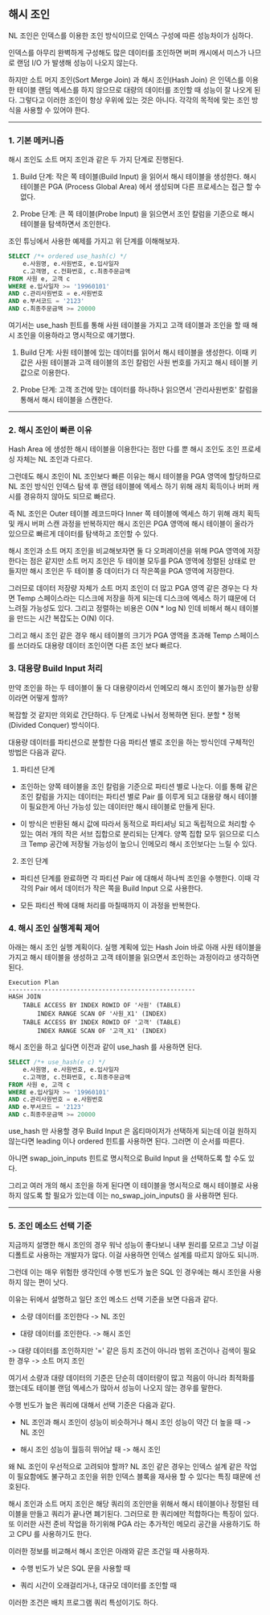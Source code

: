 ## 해시 조인

NL 조인은 인덱스를 이용한 조인 방식이므로 인덱스 구성에 따른 성능차이가 심하다. 

인덱스를 아무리 완벽하게 구성해도 많은 데이터를 조인하면 버퍼 캐시에서 미스가 나므로 랜덤 I/O 가 발생해 성능이 나오지 않는다. 

하지만 소트 머지 조인(Sort Merge Join) 과 해시 조인(Hash Join) 은 인덱스를 이용한 테이블 랜덤 엑세스를 하지 않으므로 대량의 데이터를 조인할 때 성능이 잘 나오게 된다. 그렇다고 이러한 조인이 항상 우위에 있는 것은 아니다. 각각의 목적에 맞는 조인 방식을 사용할 수 있어야 한다. 
 
***

### 1. 기본 메커니즘

해시 조인도 소트 머지 조인과 같은 두 가지 단계로 진행된다. 

1. Build 단계: 작은 쪽 테이블(Build Input) 을 읽어서 해시 테이블을 생성한다. 해시 테이블은 PGA (Process Global Area) 에서 생성되며 다른 프로세스는 접근 할 수 없다. 

2. Probe 단계: 큰 쪽 테이블(Probe Input) 을 읽으면서 조인 칼럼을 기준으로 해시 테이블을 탐색하면서 조인한다. 

조인 튜닝에서 사용한 예제를 가지고 위 단계를 이해해보자. 

```sql
SELECT /*+ ordered use_hash(c) */ 
    e.사원명, e.사원번호, e.입사일자 
    c.고객명, c.전화번호, c.최종주문금액
FROM 사원 e, 고객 c 
WHERE e.입사일자 >= '19960101'
AND c.관리사원번호 = e.사원번호 
AND e.부서코드 = '2123'
AND c.최종주문금액 >= 20000
```

여기서는 use_hash 힌트를 통해 사원 테이블을 가지고 고객 테이블과 조인을 할 때 해시 조인을 이용하라고 명시적으로 얘기했다. 

1. Build 단계: 사원 테이블에 있는 데이터를 읽어서 해시 테이블을 생성한다. 이때 키 값은 사원 테이블과 고객 테이블의 조인 칼럼인 사원 번호를 가지고 해시 테이블 키 값으로 이용한다.

2. Probe 단계: 고객 조건에 맞는 데이터를 하나하나 읽으면서 '관리사원번호' 칼럼을 통해서 해시 테이블을 스캔한다. 

***

### 2. 해시 조인이 빠른 이유 

Hash Area 에 생성한 해시 테이블을 이용한다는 점만 다를 뿐 해시 조인도 조인 프로세싱 자체는 NL 조인과 다르다.

그런데도 해시 조인이 NL 조인보다 빠른 이유는 해시 테이블을 PGA 영역에 할당하므로 NL 조인 방식인 인덱스 탐색 후 랜덤 테이블에 엑세스 하기 위해 래치 획득이나 버퍼 캐시를 경유하지 않아도 되므로 빠르다.

즉 NL 조인은 Outer 테이블 레코드마다 Inner 쪽 테이블에 엑세스 하기 위해 래치 획득 및 캐시 버퍼 스캔 과정을 반복하지만 해시 조인은 PGA 영역에 해시 테이블이 올라가 있으므로 빠르게 데이터를 탐색하고 조인할 수 있다.    

해시 조인과 소트 머지 조인을 비교해보자면 둘 다 오퍼레이션을 위해 PGA 영역에 저장한다는 점은 같지만 소트 머지 조인은 두 테이블 모두를 PGA 영역에 정렬된 상태로 만들지만 해시 조인은 두 테이블 중 데이터가 더 작은쪽을 PGA 영역에 저장한다. 

그러므로 데이터 저장량 자체가 소트 머지 조인이 더 많고 PGA 영역 같은 경우는 다 차면 Temp 스페이스라는 디스크에 저장을 하게 되는데 디스크에 엑세스 하기 떄문에 더 느려질 가능성도 있다. 그리고 정렬하는 비용은 O(N * log N) 인데 비해서 해시 테이블을 만드는 시간 복잡도는 O(N) 이다.

그리고 해시 조인 같은 경우 해시 테이블의 크기가 PGA 영역을 초과해 Temp 스페이스를 쓰더라도 대용량 데이터 조인이면 다른 조인 보다 빠르다. 

### 3. 대용량 Build Input 처리 

만약 조인을 하는 두 테이블이 둘 다 대용량이라서 인메모리 해시 조인이 불가능한 상황이라면 어떻게 할까? 

복잡할 것 같지만 의외로 간단하다. 두 단계로 나눠서 정복하면 된다. 분할 * 정복 (Divided Conquer) 방식이다. 

대용량 데이터를 파티션으로 분할한 다음 파티션 별로 조인을 하는 방식인데 구체적인 방법은 다음과 같다. 

1. 파티션 단계  

- 조인하는 양쪽 테이블을 조인 칼럼을 기준으로 파티션 별로 나눈다. 이를 통해 같은 조인 칼럼을 가지는 데이터는 파티션 별로 Pair 를 이루게 되고 대용량 해시 테이블이 필요한게 아닌 가능성 있는 데이터만 해시 테이블로 만들게 된다. 

- 이 방식은 반환된 해시 값에 따라서 동적으로 파티셔닝 되고 독립적으로 처리할 수 있는 여러 개의 작은 서브 집합으로 분리되는 단계다. 양쪽 집합 모두 읽으므로 디스크 Temp 공간에 저장될 가능성이 높으니 인메모리 해시 조인보다는 느릴 수 있다.   

2. 조인 단계 

- 파티션 단계를 완료하면 각 파티션 Pair 에 대해서 하나씩 조인을 수행한다. 이때 각각의 Pair 에서 데이터가 작은 쪽을 Build Input 으로 사용한다.

- 모든 파티션 짝에 대해 처리를 마칠때까지 이 과정을 반복한다. 

### 4. 해시 조인 실행계획 제어 

아래는 해시 조인 실행 계획이다. 실행 계획에 있는 Hash Join 바로 아래 사원 테이블을 가지고 해시 테이블을 생성하고 고객 테이블을 읽으면서 조인하는 과정이라고 생각하면 된다. 

```text
Execution Plan
----------------------------------------------------
HASH JOIN
    TABLE ACCESS BY INDEX ROWID OF '사원' (TABLE)
        INDEX RANGE SCAN OF '사원_X1' (INDEX)
    TABLE ACCESS BY INDEX ROWID OF '고객' (TABLE)
        INDEX RANGE SCAN OF '고객_X1' (INDEX) 
```

해시 조인을 하고 싶다면 이전과 같이 use_hash 를 사용하면 된다.

```sql
SELECT /*+ use_hash(e c) */ 
    e.사원명, e.사원번호, e.입사일자 
    c.고객명, c.전화번호, c.최종주문금액
FROM 사원 e, 고객 c 
WHERE e.입사일자 >= '19960101'
AND c.관리사원번호 = e.사원번호 
AND e.부서코드 = '2123'
AND c.최종주문금액 >= 20000
``` 

use_hash 만 사용할 경우 Build Input 은 옵티마이저가 선택하게 되는데 이걸 원하지 않는다면 leading 이나 ordered 힌트를 사용하면 된다. 그러면 이 순서를 따른다. 

아니면 swap_join_inputs 힌트로 명시적으로 Build Input 을 선택하도록 할 수도 있다. 

그리고 여러 개의 해시 조인을 하게 된다면 이 테이블을 명시적으로 해시 테이블로 사용하지 않도록 할 필요가 있는데 이는 no_swap_join_inputs() 을 사용하면 된다.

***

### 5. 조인 메소드 선택 기준

지금까지 설명한 해시 조인의 경우 워낙 성능이 좋다보니 내부 원리를 모르고 그냥 이걸 디폴트로 사용하는 개발자가 많다. 이걸 사용하면 인덱스 설계를 따르지 않아도 되니까.

그런데 이는 매우 위험한 생각인데 수행 빈도가 높은 SQL 인 경우에는 해시 조인을 사용하지 않는 편이 낫다. 

이유는 뒤에서 설명하고 일단 조인 메소드 선택 기준을 보면 다음과 같다.

- 소량 데이터를 조인한다 -> NL 조인

- 대량 데이터를 조인한다. -> 해시 조인

-> 대량 데이터를 조인하지만 '=' 같은 등치 조건이 아니라 범위 조건이나 검색이 필요한 경우 -> 소트 머지 조인

여기서 소량과 대량 데이터의 기준은 단순히 데이터량이 많고 적음이 아니라 최적화를 했는데도 테이블 랜덤 엑세스가 많아서 성능이 나오지 않는 경우를 말한다. 

수행 빈도가 높은 쿼리에 대해서 선택 기준은 다음과 같다.

- NL 조인과 해시 조인이 성능이 비슷하거나 해시 조인 성능이 약간 더 높을 때 -> NL 조인

- 해시 조인 성능이 월등히 뛰어날 때 -> 해시 조인 

왜 NL 조인이 우선적으로 고려되야 할까? NL 조인 같은 경우는 인덱스 설계 같은 작업이 필요함에도 불구하고 조인을 위한 인덱스 블록을 재사용 할 수 있다는 특징 떄문에 선호된다.

해시 조인과 소트 머지 조인은 해당 쿼리의 조인만을 위해서 해시 테이블이나 정렬된 테이블을 만들고 쿼리가 끝나면 폐기된다. 그러므로 한 쿼리에만 적합하다는 특징이 있다. 또 이러한 사전 준비 작업을 하기위해 PGA 라는 추가적인 메모리 공간을 사용하기도 하고 CPU 를 사용하기도 한다. 

이러한 정보를 비교해서 해시 조인은 아래와 같은 조건일 때 사용하자. 

- 수행 빈도가 낮은 SQL 문을 사용할 때

- 쿼리 시간이 오래걸리거나, 대규모 데이터를 조인할 때 

이러한 조건은 배치 프로그램 쿼리 특성이기도 하다.  